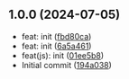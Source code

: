 ## 1.0.0 (2024-07-05)

* feat: init ([fbd80ca](https://github.com/Kei-Ta/try/commit/fbd80ca))
* feat: init ([6a5a461](https://github.com/Kei-Ta/try/commit/6a5a461))
* feat(js): init ([01ee5b8](https://github.com/Kei-Ta/try/commit/01ee5b8))
* Initial commit ([194a038](https://github.com/Kei-Ta/try/commit/194a038))



